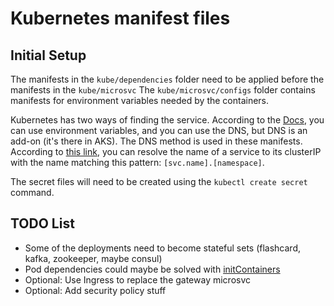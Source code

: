 # Kubernetes manifest files

## Initial Setup
The manifests in the `kube/dependencies` folder need to be applied before the manifests in the `kube/microsvc`
The `kube/microsvc/configs` folder contains manifests for environment variables needed by the containers.

Kubernetes has two ways of finding the service. According to the [Docs](https://kubernetes.io/docs/concepts/services-networking/connect-applications-service/#accessing-the-service), you can use environment variables, and you can use the DNS, but DNS is an add-on (it's there in AKS). The DNS method is used in these manifests. According to [this link](https://kubernetes.io/docs/concepts/services-networking/dns-pod-service/#namespaces-of-services), you can resolve the name of a service to its clusterIP with the name matching this pattern: `[svc.name].[namespace]`.

The secret files will need to be created using the `kubectl create secret` command.

## TODO List
- Some of the deployments need to become stateful sets (flashcard, kafka, zookeeper, maybe consul)
- Pod dependencies could maybe be solved with [initContainers](https://kubernetes.io/docs/concepts/workloads/pods/init-containers/)
- Optional: Use Ingress to replace the gateway microsvc
- Optional: Add security policy stuff